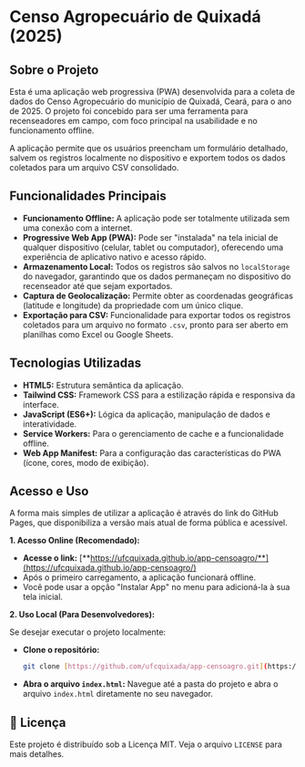# Censo Agropecuário de Quixadá (2025)

## Sobre o Projeto

Esta é uma aplicação web progressiva (PWA) desenvolvida para a coleta de dados do Censo Agropecuário do município de Quixadá, Ceará, para o ano de 2025. O projeto foi concebido para ser uma ferramenta para recenseadores em campo, com foco principal na usabilidade e no funcionamento offline.

A aplicação permite que os usuários preencham um formulário detalhado, salvem os registros localmente no dispositivo e exportem todos os dados coletados para um arquivo CSV consolidado.

## Funcionalidades Principais

* **Funcionamento Offline:** A aplicação pode ser totalmente utilizada sem uma conexão com a internet. 
* **Progressive Web App (PWA):** Pode ser "instalada" na tela inicial de qualquer dispositivo (celular, tablet ou computador), oferecendo uma experiência de aplicativo nativo e acesso rápido.
* **Armazenamento Local:** Todos os registros são salvos no `localStorage` do navegador, garantindo que os dados permaneçam no dispositivo do recenseador até que sejam exportados.
* **Captura de Geolocalização:** Permite obter as coordenadas geográficas (latitude e longitude) da propriedade com um único clique.
* **Exportação para CSV:** Funcionalidade para exportar todos os registros coletados para um arquivo no formato `.csv`, pronto para ser aberto em planilhas como Excel ou Google Sheets.

## Tecnologias Utilizadas

* **HTML5:** Estrutura semântica da aplicação.
* **Tailwind CSS:** Framework CSS para a estilização rápida e responsiva da interface.
* **JavaScript (ES6+):** Lógica da aplicação, manipulação de dados e interatividade.
* **Service Workers:** Para o gerenciamento de cache e a funcionalidade offline.
* **Web App Manifest:** Para a configuração das características do PWA (ícone, cores, modo de exibição).

## Acesso e Uso

A forma mais simples de utilizar a aplicação é através do link do GitHub Pages, que disponibiliza a versão mais atual de forma pública e acessível.

**1. Acesso Online (Recomendado):**

* **Acesse o link:** [**https://ufcquixada.github.io/app-censoagro/**](https://ufcquixada.github.io/app-censoagro/)
* Após o primeiro carregamento, a aplicação funcionará offline.
* Você pode usar a opção "Instalar App" no menu para adicioná-la à sua tela inicial.

**2. Uso Local (Para Desenvolvedores):**

Se desejar executar o projeto localmente:

* **Clone o repositório:**
    ```bash
    git clone [https://github.com/ufcquixada/app-censoagro.git](https://github.com/ufcquixada/app-censoagro.git)
    ```
* **Abra o arquivo `index.html`:**
    Navegue até a pasta do projeto e abra o arquivo `index.html` diretamente no seu navegador.

## 📄 Licença

Este projeto é distribuído sob a Licença MIT. Veja o arquivo `LICENSE` para mais detalhes.
